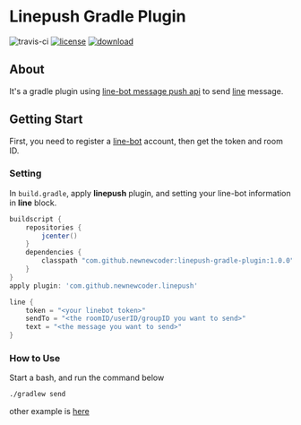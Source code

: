 # Linepush Gradle Plugin

![travis-ci](https://travis-ci.org/newnewcoder/linepush-gradle-plugin.svg?branch=master)
[![license](https://img.shields.io/badge/license-Apache%202-green.svg)](https://www.apache.org/licenses/LICENSE-2.0)
[![download](https://api.bintray.com/packages/newnewcoder/generic/linepush-gradle-plugin/images/download.svg) ](https://bintray.com/newnewcoder/generic/linepush-gradle-plugin/_latestVersion)

## About
It's a gradle plugin using [line-bot message push api](https://devdocs.line.me/en/#push-message) to send [line](https://line.me/en/) message.

## Getting Start
First, you need to register a [line-bot](https://business.line.me/en/services/bot) account, then get the token and room ID.

### Setting
In `build.gradle`, apply **linepush** plugin, and setting your line-bot information in **line** block.
~~~groovy
buildscript {
    repositories {
        jcenter()
    }
    dependencies {
        classpath "com.github.newnewcoder:linepush-gradle-plugin:1.0.0"
    }
}
apply plugin: 'com.github.newnewcoder.linepush'

line {
    token = "<your linebot token>"
    sendTo = "<the roomID/userID/groupID you want to send>"
    text = "<the message you want to send>"
}
~~~

### How to Use
Start a bash, and run the command below
~~~sh
./gradlew send
~~~

other example is [here](https://github.com/newnewcoder/linepush/blob/master/sample/build.gradle)
